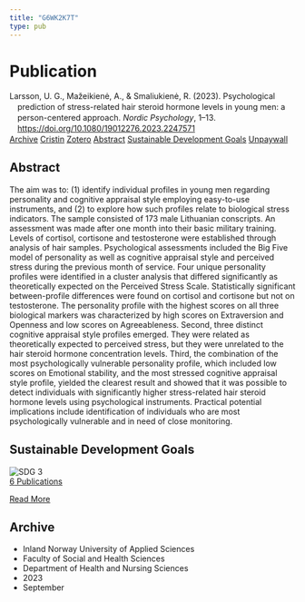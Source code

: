 ```yaml
---
title: "G6WK2K7T"
type: pub
---
```

<h1>Publication</h1>
<article id="csl-bib-container-G6WK2K7T" class="csl-bib-container">
  <div class="csl-bib-body" style="line-height: 1.35; padding-left: 1em; text-indent:-1em;">
  <div class="csl-entry">Larsson, U. G., Ma&#x17E;eikien&#x117;, A., &amp; Smaliukien&#x117;, R. (2023). Psychological prediction of stress-related hair steroid hormone levels in young men: a person-centered approach. <i>Nordic Psychology</i>, 1&#x2013;13. <a href="https://doi.org/10.1080/19012276.2023.2247571">https://doi.org/10.1080/19012276.2023.2247571</a></div>
</div>
  <div class="csl-bib-buttons">
    <a href="#taxonomy-article-G6WK2K7T" class="csl-bib-button">Archive</a>
    <a href="https://app.cristin.no/results/show.jsf?id=2172354" alt="Cristin URL" class="csl-bib-button">Cristin</a>
    <a href="http://zotero.org/groups/5402882/items/G6WK2K7T" alt="Zotero URL" class="csl-bib-button">Zotero</a>
    <a href="#abstract-article-G6WK2K7T" class="csl-bib-button">Abstract</a>
    <a href="#sdg-article-G6WK2K7T" class="csl-bib-button">Sustainable Development Goals</a>
    <a href="https://www.tandfonline.com/doi/pdf/10.1080/19012276.2023.2247571?needAccess=true&amp;role=button" class="csl-bib-button">Unpaywall</a>
  </div>
  <div id="csl-bib-meta-container-G6WK2K7T"></div>
</article>
<div id="csl-bib-meta-G6WK2K7T" class="csl-bib-meta">
  <article id="abstract-article-G6WK2K7T" class="abstract-article">
    <h1>Abstract</h1>
    The aim was to: (1) identify individual profiles in young men regarding personality and cognitive appraisal style employing easy-to-use instruments, and (2) to explore how such profiles relate to biological stress indicators. The sample consisted of 173 male Lithuanian conscripts. An assessment was made after one month into their basic military training. Levels of cortisol, cortisone and testosterone were established through analysis of hair samples. Psychological assessments included the Big Five model of personality as well as cognitive appraisal style and perceived stress during the previous month of service. Four unique personality profiles were identified in a cluster analysis that differed significantly as theoretically expected on the Perceived Stress Scale. Statistically significant between-profile differences were found on cortisol and cortisone but not on testosterone. The personality profile with the highest scores on all three biological markers was characterized by high scores on Extraversion and Openness and low scores on Agreeableness. Second, three distinct cognitive appraisal style profiles emerged. They were related as theoretically expected to perceived stress, but they were unrelated to the hair steroid hormone concentration levels. Third, the combination of the most psychologically vulnerable personality profile, which included low scores on Emotional stability, and the most stressed cognitive appraisal style profile, yielded the clearest result and showed that it was possible to detect individuals with significantly higher stress-related hair steroid hormone levels using psychological instruments. Practical potential implications include identification of individuals who are most psychologically vulnerable and in need of close monitoring.
  </article>
  <article id="sdg-article-G6WK2K7T" class="sdg-article">
    <h1>Sustainable Development Goals</h1>
    <div class="sdg-container"><div id="sdg3" class="sdg"> <img src="{{< params subfolder >}}images/sdg/sdg03_en.png" class="image" alt="SDG 3"> <div class="sdg-overlay"> <a href="{{< params subfolder >}}en/archive/?sdg=3#archive" class="sdg-publication-count"><span>6</span> Publications</a> <p><a href="https://sdgs.un.org/goals/goal3" class="sdg-read-more">Read More</a></p> </div> </div></div>
  </article>
  <article id="taxonomy-article-G6WK2K7T" class="taxonomy-article">
    <h1>Archive</h1>
    <ul>
      <li>Inland Norway University of Applied Sciences</li>
      <li>Faculty of Social and Health Sciences</li>
      <li>Department of Health and Nursing Sciences</li>
      <li>2023</li>
      <li>September</li>
    </ul>
  </article>
</div>
